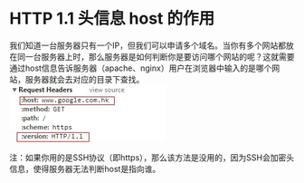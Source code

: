 HTTP 1.1 头信息 host 的作用
===
我们知道一台服务器只有一个IP，但我们可以申请多个域名。当你有多个网站都放在同一台服务器上时，那么服务器是如何判断你是要访问哪个网站的呢？这就需要通过host信息告诉服务器（apache、nginx）用户在浏览器中输入的是哪个网站，服务器就会去对应的目录下查找。
![](./host.jpg)

注：如果你用的是SSH协议（即https），那么该方法是没用的，因为SSH会加密头信息，使得服务器无法判断host是指向谁。